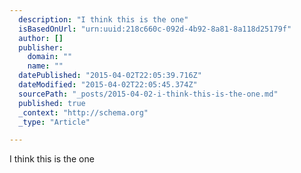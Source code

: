 ```yaml
---
  description: "I think this is the one"
  isBasedOnUrl: "urn:uuid:218c660c-092d-4b92-8a81-8a118d25179f"
  author: []
  publisher: 
    domain: ""
    name: ""
  datePublished: "2015-04-02T22:05:39.716Z"
  dateModified: "2015-04-02T22:05:45.374Z"
  sourcePath: "_posts/2015-04-02-i-think-this-is-the-one.md"
  published: true
  _context: "http://schema.org"
  _type: "Article"

---
```

I think this is the one